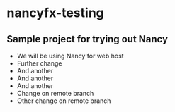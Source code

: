 # nancyfx-testing

## Sample project for trying out Nancy ##
* We will be using Nancy for web host
* Further change
* And another
* And another
* And another
* Change on remote branch
* Other change on remote branch
